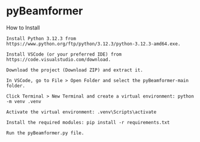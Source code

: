 # pyBeamformer

How to Install

    Install Python 3.12.3 from https://www.python.org/ftp/python/3.12.3/python-3.12.3-amd64.exe.

    Install VSCode (or your preferred IDE) from https://code.visualstudio.com/download.

    Download the project (Download ZIP) and extract it.

    In VSCode, go to File > Open Folder and select the pyBeamformer-main folder.

    Click Terminal > New Terminal and create a virtual environment: python -m venv .venv

    Activate the virtual environment: .venv\Scripts\activate

    Install the required modules: pip install -r requirements.txt

    Run the pyBeamformer.py file.
